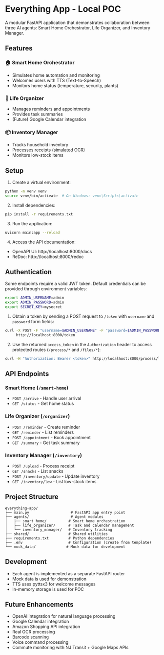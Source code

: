 # Everything App - Local POC

A modular FastAPI application that demonstrates collaboration between three AI agents: Smart Home Orchestrator, Life Organizer, and Inventory Manager.

## Features

### 🏠 Smart Home Orchestrator
- Simulates home automation and monitoring
- Welcomes users with TTS (Text-to-Speech)
- Monitors home status (temperature, security, plants)

### 📅 Life Organizer
- Manages reminders and appointments
- Provides task summaries
- (Future) Google Calendar integration

### 📦 Inventory Manager
- Tracks household inventory
- Processes receipts (simulated OCR)
- Monitors low-stock items

## Setup

1. Create a virtual environment:
```bash
python -m venv venv
source venv/bin/activate  # On Windows: venv\Scripts\activate
```

2. Install dependencies:
```bash
pip install -r requirements.txt
```

3. Run the application:
```bash
uvicorn main:app --reload
```

4. Access the API documentation:
- OpenAPI UI: http://localhost:8000/docs
- ReDoc: http://localhost:8000/redoc

## Authentication

Some endpoints require a valid JWT token. Default credentials can be provided
through environment variables:

```bash
export ADMIN_USERNAME=admin
export ADMIN_PASSWORD=admin
export SECRET_KEY=mysecret
```

1. Obtain a token by sending a POST request to `/token` with `username` and
   `password` form fields:

```bash
curl -X POST -F "username=$ADMIN_USERNAME" -F "password=$ADMIN_PASSWORD" \
     http://localhost:8000/token
```

2. Use the returned `access_token` in the `Authorization` header to access
   protected routes (`/process/*` and `/files/*`):

```bash
curl -H "Authorization: Bearer <token>" http://localhost:8000/process/list
```

## API Endpoints

### Smart Home (`/smart-home`)
- `POST /arrive` - Handle user arrival
- `GET /status` - Get home status

### Life Organizer (`/organizer`)
- `POST /reminder` - Create reminder
- `GET /reminder` - List reminders
- `POST /appointment` - Book appointment
- `GET /summary` - Get task summary

### Inventory Manager (`/inventory`)
- `POST /upload` - Process receipt
- `GET /snacks` - List snacks
- `POST /inventory/update` - Update inventory
- `GET /inventory/low` - List low-stock items

## Project Structure
```
everything-app/
├── main.py                   # FastAPI app entry point
├── agents/                   # Agent modules
│   ├── smart_home/          # Smart home orchestration
│   ├── life_organizer/      # Task and calendar management
│   └── inventory_manager/   # Inventory tracking
├── shared/                  # Shared utilities
├── requirements.txt         # Python dependencies
├── .env                     # Configuration (create from template)
└── mock_data/              # Mock data for development
```

## Development

- Each agent is implemented as a separate FastAPI router
- Mock data is used for demonstration
- TTS uses pyttsx3 for welcome messages
- In-memory storage is used for POC

## Future Enhancements

- OpenAI integration for natural language processing
- Google Calendar integration
- Amazon Shopping API integration
- Real OCR processing
- Barcode scanning
- Voice command processing
- Commute monitoring with NJ Transit + Google Maps APIs 